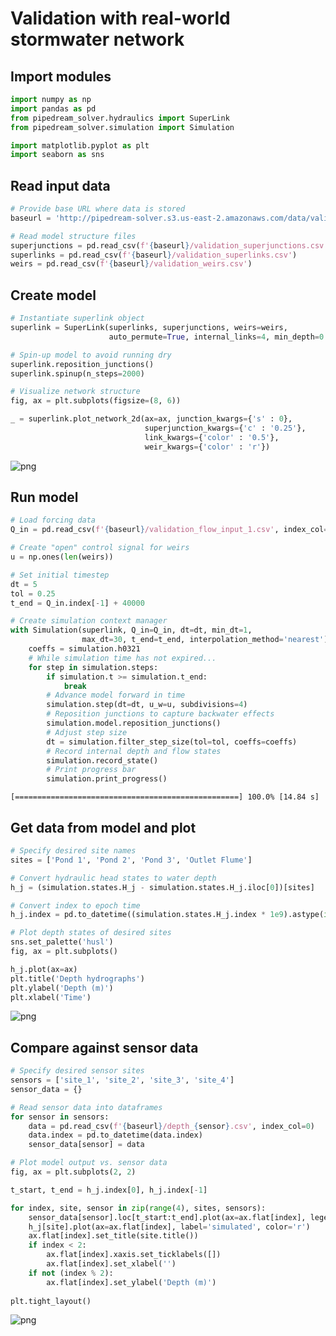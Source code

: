 # Validation with real-world stormwater network

## Import modules


```python
import numpy as np
import pandas as pd
from pipedream_solver.hydraulics import SuperLink
from pipedream_solver.simulation import Simulation

import matplotlib.pyplot as plt
import seaborn as sns
```

## Read input data


```python
# Provide base URL where data is stored
baseurl = 'http://pipedream-solver.s3.us-east-2.amazonaws.com/data/validation'

# Read model structure files
superjunctions = pd.read_csv(f'{baseurl}/validation_superjunctions.csv')
superlinks = pd.read_csv(f'{baseurl}/validation_superlinks.csv')
weirs = pd.read_csv(f'{baseurl}/validation_weirs.csv')
```

## Create model


```python
# Instantiate superlink object
superlink = SuperLink(superlinks, superjunctions, weirs=weirs,
                      auto_permute=True, internal_links=4, min_depth=0.0)

# Spin-up model to avoid running dry
superlink.reposition_junctions()
superlink.spinup(n_steps=2000)
```


```python
# Visualize network structure
fig, ax = plt.subplots(figsize=(8, 6))

_ = superlink.plot_network_2d(ax=ax, junction_kwargs={'s' : 0},
                              superjunction_kwargs={'c' : '0.25'},
                              link_kwargs={'color' : '0.5'},
                              weir_kwargs={'color' : 'r'})
```


![png](https://pipedream-solver.s3.us-east-2.amazonaws.com/img/validation/validation_0.png)


## Run model


```python
# Load forcing data
Q_in = pd.read_csv(f'{baseurl}/validation_flow_input_1.csv', index_col=0)

# Create "open" control signal for weirs
u = np.ones(len(weirs))
```


```python
# Set initial timestep
dt = 5
tol = 0.25
t_end = Q_in.index[-1] + 40000

# Create simulation context manager
with Simulation(superlink, Q_in=Q_in, dt=dt, min_dt=1,
                max_dt=30, t_end=t_end, interpolation_method='nearest') as simulation:
    coeffs = simulation.h0321
    # While simulation time has not expired...
    for step in simulation.steps:
        if simulation.t >= simulation.t_end:
            break
        # Advance model forward in time
        simulation.step(dt=dt, u_w=u, subdivisions=4)
        # Reposition junctions to capture backwater effects
        simulation.model.reposition_junctions()
        # Adjust step size
        dt = simulation.filter_step_size(tol=tol, coeffs=coeffs)
        # Record internal depth and flow states
        simulation.record_state()
        # Print progress bar
        simulation.print_progress()
```

    [==================================================] 100.0% [14.84 s]

## Get data from model and plot


```python
# Specify desired site names
sites = ['Pond 1', 'Pond 2', 'Pond 3', 'Outlet Flume']

# Convert hydraulic head states to water depth
h_j = (simulation.states.H_j - simulation.states.H_j.iloc[0])[sites]

# Convert index to epoch time
h_j.index = pd.to_datetime((simulation.states.H_j.index * 1e9).astype(int))
```


```python
# Plot depth states of desired sites
sns.set_palette('husl')
fig, ax = plt.subplots()

h_j.plot(ax=ax)
plt.title('Depth hydrographs')
plt.ylabel('Depth (m)')
plt.xlabel('Time')
```

![png](https://pipedream-solver.s3.us-east-2.amazonaws.com/img/validation/validation_1.png)


## Compare against sensor data


```python
# Specify desired sensor sites
sensors = ['site_1', 'site_2', 'site_3', 'site_4']
sensor_data = {}

# Read sensor data into dataframes
for sensor in sensors:
    data = pd.read_csv(f'{baseurl}/depth_{sensor}.csv', index_col=0)
    data.index = pd.to_datetime(data.index)
    sensor_data[sensor] = data
```


```python
# Plot model output vs. sensor data
fig, ax = plt.subplots(2, 2)

t_start, t_end = h_j.index[0], h_j.index[-1] 

for index, site, sensor in zip(range(4), sites, sensors):
    sensor_data[sensor].loc[t_start:t_end].plot(ax=ax.flat[index], legend=False, color='0.7')
    h_j[site].plot(ax=ax.flat[index], label='simulated', color='r')
    ax.flat[index].set_title(site.title())
    if index < 2:
        ax.flat[index].xaxis.set_ticklabels([])
        ax.flat[index].set_xlabel('')   
    if not (index % 2):
        ax.flat[index].set_ylabel('Depth (m)')
    
plt.tight_layout()
```


![png](https://pipedream-solver.s3.us-east-2.amazonaws.com/img/validation/validation_2.png)

